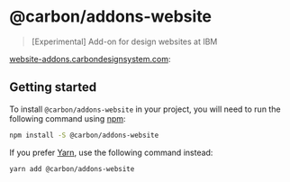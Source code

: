 # @carbon/addons-website

> [Experimental] Add-on for design websites at IBM

[website-addons.carbondesignsystem.com](http://website-addons.carbondesignsystem.com/):

## Getting started

To install `@carbon/addons-website` in your project, you will need to run the
following command using [npm](https://www.npmjs.com/):

```bash
npm install -S @carbon/addons-website
```

If you prefer [Yarn](https://yarnpkg.com/en/), use the following
command instead:

```bash
yarn add @carbon/addons-website
```
